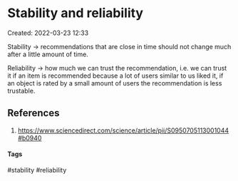 # Stability and reliability
Created: 2022-03-23 12:33

Stability -> recommendations that are close in time should not change much after a little amount of time.

Reliability -> how much we can trust the recommendation, i.e. we can trust it if an item is recommended because a lot of users similar to us liked it, if an object is rated by a small amount of users the recommendation is less trustable.

## References
1. https://www.sciencedirect.com/science/article/pii/S0950705113001044#b0940


#### Tags
#stability #reliability